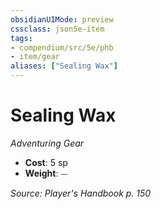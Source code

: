 ```yaml
---
obsidianUIMode: preview
cssclass: json5e-item
tags:
- compendium/src/5e/phb
- item/gear
aliases: ["Sealing Wax"]
---
```

# Sealing Wax
*Adventuring Gear*  

- **Cost**: 5 sp
- **Weight**: ⏤

*Source: Player's Handbook p. 150*